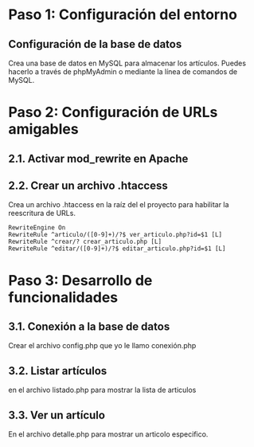 
# Paso 1: Configuración del entorno

## Configuración de la base de datos
Crea una base de datos en MySQL para almacenar los artículos. Puedes hacerlo a través de phpMyAdmin o mediante la línea de comandos de MySQL.

# Paso 2: Configuración de URLs amigables

## 2.1. Activar mod_rewrite en Apache

## 2.2. Crear un archivo .htaccess
Crea un archivo .htaccess en la raíz del el proyecto para habilitar la reescritura de URLs.

```
RewriteEngine On
RewriteRule ^articulo/([0-9]+)/?$ ver_articulo.php?id=$1 [L]
RewriteRule ^crear/? crear_articulo.php [L]
RewriteRule ^editar/([0-9]+)/?$ editar_articulo.php?id=$1 [L]

```

# Paso 3: Desarrollo de funcionalidades
## 3.1. Conexión a la base de datos

Crear el archivo config.php que yo le llamo conexión.php

## 3.2. Listar artículos
en el archivo listado.php para mostrar la lista de articulos

## 3.3. Ver un artículo
En el archivo detalle.php para mostrar un articolo especifico.